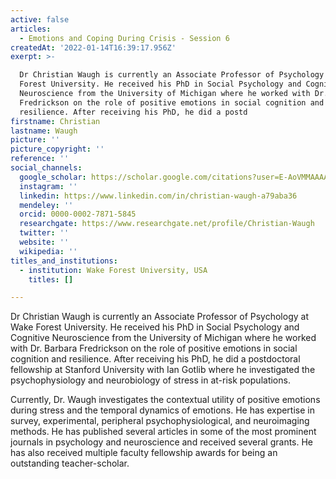 ```yaml
---
active: false
articles:
  - Emotions and Coping During Crisis - Session 6
createdAt: '2022-01-14T16:39:17.956Z'
exerpt: >-

  Dr Christian Waugh is currently an Associate Professor of Psychology at Wake
  Forest University. He received his PhD in Social Psychology and Cognitive
  Neuroscience from the University of Michigan where he worked with Dr. Barbara
  Fredrickson on the role of positive emotions in social cognition and
  resilience. After receiving his PhD, he did a postd
firstname: Christian
lastname: Waugh
picture: ''
picture_copyright: ''
reference: ''
social_channels:
  google_scholar: https://scholar.google.com/citations?user=E-AoVMMAAAAJ&hl=en
  instagram: ''
  linkedin: https://www.linkedin.com/in/christian-waugh-a79aba36
  mendeley: ''
  orcid: 0000-0002-7871-5845
  researchgate: https://www.researchgate.net/profile/Christian-Waugh
  twitter: ''
  website: ''
  wikipedia: ''
titles_and_institutions:
  - institution: Wake Forest University, USA
    titles: []

---
```


Dr Christian Waugh is currently an Associate Professor of Psychology at Wake Forest University. He received his PhD in Social Psychology and Cognitive Neuroscience from the University of Michigan where he worked with Dr. Barbara Fredrickson on the role of positive emotions in social cognition and resilience. After receiving his PhD, he did a postdoctoral fellowship at Stanford University with Ian Gotlib where he investigated the psychophysiology and neurobiology of stress in at-risk populations.

Currently, Dr. Waugh investigates the contextual utility of positive emotions during stress and the temporal dynamics of emotions. He has expertise in survey, experimental, peripheral psychophysiological, and neuroimaging methods. He has published several articles in some of the most prominent journals in psychology and neuroscience and received several grants. He has also received multiple faculty fellowship awards for being an outstanding teacher-scholar.
